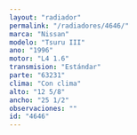 ```yaml
---
layout: "radiador"
permalink: "/radiadores/4646/"
marca: "Nissan"
modelo: "Tsuru III"
ano: "1996"
motor: "L4 1.6"
transmision: "Estándar"
parte: "63231"
clima: "Con clima"
alto: "12 5/8"
ancho: "25 1/2"
observaciones: ""
id: "4646"
---
```



